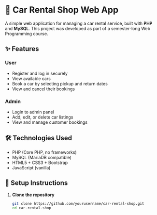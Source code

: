 # 🚗 Car Rental Shop Web App

A simple web application for managing a car rental service, built with **PHP** and **MySQL**. This project was developed as part of a semester-long Web Programming course.

## ✨ Features

### User
- Register and log in securely
- View available cars
- Book a car by selecting pickup and return dates
- View and cancel their bookings

### Admin 
- Login to admin panel
- Add, edit, or delete car listings
- View and manage customer bookings

## 🛠️ Technologies Used

- PHP (Core PHP, no frameworks)
- MySQL (MariaDB compatible)
- HTML5 + CSS3 + Bootstrap
- JavaScript (vanilla)

## 💾 Setup Instructions

1. **Clone the repository**
   ```bash
   git clone https://github.com/yourusername/car-rental-shop.git
   cd car-rental-shop
